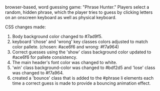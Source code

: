 browser-based, word guessing game: "Phrase Hunter." Players select a random, hidden phrase, which the player tries to guess by clicking letters on an onscreen keyboard as well as physical keyboard.

CSS changes made:
1. Body background color changed to #7ad9f5.
2. keyboard 'chose' and 'wrong' key classes colors adjusted to match color pallete. (chosen: #ace6f6 and  wrong: #f7a964)
3. Correct guesses using the 'show' class background color updated to #ace6f6 for pallete consistency.
4. The main header's font color was changed to white.
5. 'win' class background-color was changed to #bdf2d5 and 'lose' class was changed to #f7a964.
6. created a 'bounce' class that is added to the #phrase li elements each time a correct guess is made to provide a bouncing animation effect.
